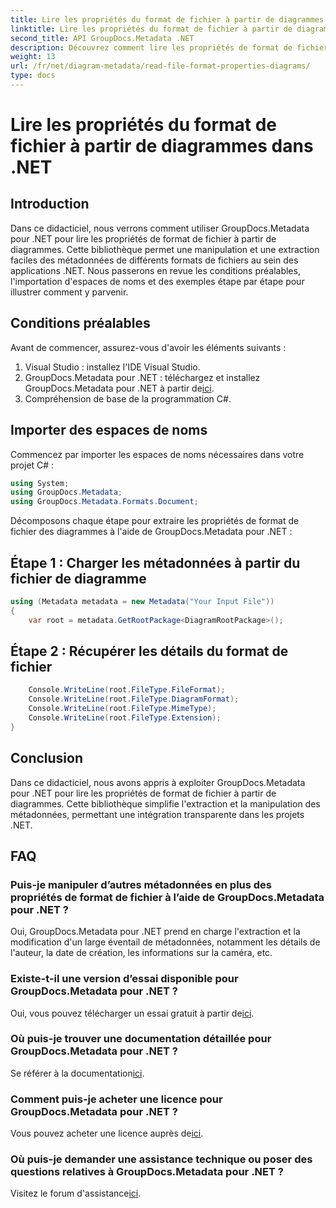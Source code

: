```yaml
---
title: Lire les propriétés du format de fichier à partir de diagrammes dans .NET
linktitle: Lire les propriétés du format de fichier à partir de diagrammes dans .NET
second_title: API GroupDocs.Metadata .NET
description: Découvrez comment lire les propriétés de format de fichier à partir de diagrammes dans .NET à l’aide de GroupDocs.Metadata. Extrayez facilement des métadonnées détaillées.
weight: 13
url: /fr/net/diagram-metadata/read-file-format-properties-diagrams/
type: docs
---
```

# Lire les propriétés du format de fichier à partir de diagrammes dans .NET

## Introduction
Dans ce didacticiel, nous verrons comment utiliser GroupDocs.Metadata pour .NET pour lire les propriétés de format de fichier à partir de diagrammes. Cette bibliothèque permet une manipulation et une extraction faciles des métadonnées de différents formats de fichiers au sein des applications .NET. Nous passerons en revue les conditions préalables, l'importation d'espaces de noms et des exemples étape par étape pour illustrer comment y parvenir.

## Conditions préalables
Avant de commencer, assurez-vous d'avoir les éléments suivants :
1. Visual Studio : installez l'IDE Visual Studio.
2.  GroupDocs.Metadata pour .NET : téléchargez et installez GroupDocs.Metadata pour .NET à partir de[ici](https://releases.groupdocs.com/metadata/net/).
3. Compréhension de base de la programmation C#.

## Importer des espaces de noms
Commencez par importer les espaces de noms nécessaires dans votre projet C# :
```csharp
using System;
using GroupDocs.Metadata;
using GroupDocs.Metadata.Formats.Document;
```

Décomposons chaque étape pour extraire les propriétés de format de fichier des diagrammes à l'aide de GroupDocs.Metadata pour .NET :
## Étape 1 : Charger les métadonnées à partir du fichier de diagramme
```csharp
using (Metadata metadata = new Metadata("Your Input File"))
{
    var root = metadata.GetRootPackage<DiagramRootPackage>();
```
## Étape 2 : Récupérer les détails du format de fichier
```csharp
    Console.WriteLine(root.FileType.FileFormat);
    Console.WriteLine(root.FileType.DiagramFormat);
    Console.WriteLine(root.FileType.MimeType);
    Console.WriteLine(root.FileType.Extension);
}
```

## Conclusion
Dans ce didacticiel, nous avons appris à exploiter GroupDocs.Metadata pour .NET pour lire les propriétés de format de fichier à partir de diagrammes. Cette bibliothèque simplifie l'extraction et la manipulation des métadonnées, permettant une intégration transparente dans les projets .NET.

## FAQ
### Puis-je manipuler d’autres métadonnées en plus des propriétés de format de fichier à l’aide de GroupDocs.Metadata pour .NET ?
Oui, GroupDocs.Metadata pour .NET prend en charge l'extraction et la modification d'un large éventail de métadonnées, notamment les détails de l'auteur, la date de création, les informations sur la caméra, etc.
### Existe-t-il une version d’essai disponible pour GroupDocs.Metadata pour .NET ?
 Oui, vous pouvez télécharger un essai gratuit à partir de[ici](https://releases.groupdocs.com/).
### Où puis-je trouver une documentation détaillée pour GroupDocs.Metadata pour .NET ?
 Se référer à la documentation[ici](https://tutorials.groupdocs.com/metadata/net/).
### Comment puis-je acheter une licence pour GroupDocs.Metadata pour .NET ?
 Vous pouvez acheter une licence auprès de[ici](https://purchase.groupdocs.com/buy).
### Où puis-je demander une assistance technique ou poser des questions relatives à GroupDocs.Metadata pour .NET ?
 Visitez le forum d'assistance[ici](https://forum.groupdocs.com/c/metadata/14).